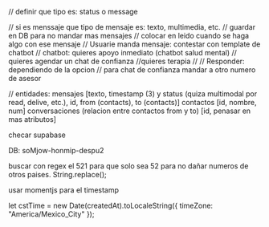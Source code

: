 // definir que tipo es: status o message

  // si es menssaje que tipo de mensaje es: texto, multimedia, etc. 
  // guardar en DB para no mandar mas mensajes 
  // colocar en leido cuando se haga algo con ese mensaje 
  // Usuarie manda mensaje: contestar con template de chatbot 
  //      chatbot: quieres apoyo inmediato (chatbot salud mental)
  //    quieres agendar un chat de confianza 
  //quieres terapia 
  // 
  // Responder: dependiendo de la opcion 
  // para chat de confianza mandar a otro numero de asesor 

  // entidades: mensajes [texto, timestamp (3) y status (quiza multimodal por read, delive, etc.), id, from (contacts), to (contacts)] contactos [id, nombre, num] conversaciones (relacion entre contactos from y to) [id, penasar en mas atributos] 

  checar supabase

  DB: soMjow-honmip-despu2


  

buscar con regex el 521 para que solo sea 52 para no dañar numeros de otros paises. String.replace();

usar momentjs para el timestamp 

let cstTime = new Date(createdAt).toLocaleString({
    timeZone: "America/Mexico_City" });